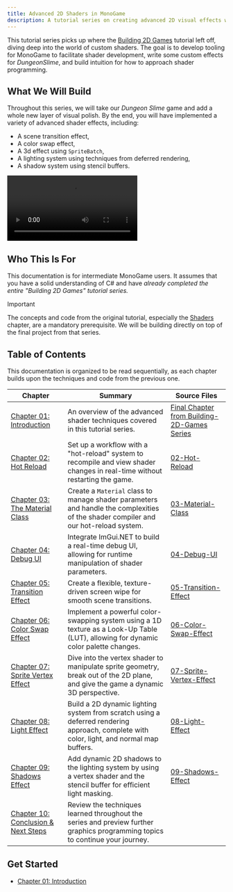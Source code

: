 ```yaml
---
title: Advanced 2D Shaders in MonoGame
description: A tutorial series on creating advanced 2D visual effects with custom shaders in MonoGame.
---
```


This tutorial series picks up where the [Building 2D Games](./../../building_2d_games/index.md) tutorial left off, diving deep into the world of custom shaders. The goal is to develop tooling for MonoGame to facilitate shader development, write some custom effects for _DungeonSlime_, and build intuition for how to approach shader programming.

## What We Will Build

Throughout this series, we will take our _Dungeon Slime_ game and add a whole new layer of visual polish. By the end, you will have implemented a variety of advanced shader effects, including:

- A scene transition effect,
- A color swap effect,
- A 3d effect using `SpriteBatch`,
- A lighting system using techniques from deferred rendering,
- A shadow system using stencil buffers.

![_Dungeon Slime_ will look like this at the end of this series](./videos/final.mp4)

## Who This Is For

This documentation is for intermediate MonoGame users. It assumes that you have a solid understanding of C# and have _already completed the entire "Building 2D Games" tutorial series._

> [!IMPORTANT]
> The concepts and code from the original tutorial, especially the [Shaders](./../../building_2d_games/24_shaders/index.md) chapter, are a mandatory prerequisite. We will be building directly on top of the final project from that series.

## Table of Contents

This documentation is organized to be read sequentially, as each chapter builds upon the techniques and code from the previous one.

| Chapter                                                              | Summary                                                                                                                                  | Source Files                                                                                                                                       |
| -------------------------------------------------------------------- | ---------------------------------------------------------------------------------------------------------------------------------------- | -------------------------------------------------------------------------------------------------------------------------------------------------- |
| [Chapter 01: Introduction](01_introduction/index.md)                 | An overview of the advanced shader techniques covered in this tutorial series.                                                           | [Final Chapter from Building-2D-Games Series](https://github.com/MonoGame/MonoGame.Samples/tree/3.8.5/Tutorials/learn-monogame-2d/src/24-Shaders/) |
| [Chapter 02: Hot Reload](02_hot_reload/index.md) | Set up a workflow with a "hot-reload" system to recompile and view shader changes in real-time without restarting the game.              | [02-Hot-Reload](https://github.com/MonoGame/MonoGame.Samples/tree/3.8.5/Tutorials/2dShaders/src/02-Hot-Reload-System/)                   |
| [Chapter 03: The Material Class](03_the_material_class/index.md)     | Create a `Material` class to manage shader parameters and handle the complexities of the shader compiler and our hot-reload system.      | [03-Material-Class](https://github.com/MonoGame/MonoGame.Samples/tree/3.8.5/Tutorials/2dShaders/src/03-The-Material-Class)                         |
| [Chapter 04: Debug UI](04_debug_ui/index.md)                         | Integrate ImGui.NET to build a real-time debug UI, allowing for runtime manipulation of shader parameters.                               | [04-Debug-UI](https://github.com/MonoGame/MonoGame.Samples/tree/3.8.5/Tutorials/2dShaders/src/04-Debug-UI)                                         |
| [Chapter 05: Transition Effect](05_transition_effect/index.md)       | Create a flexible, texture-driven screen wipe for smooth scene transitions.                                                              | [05-Transition-Effect](https://github.com/MonoGame/MonoGame.Samples/tree/3.8.5/Tutorials/2dShaders/src/05-Transition-Effect)                       |
| [Chapter 06: Color Swap Effect](06_color_swap_effect/index.md)       | Implement a powerful color-swapping system using a 1D texture as a Look-Up Table (LUT), allowing for dynamic color palette changes.      | [06-Color-Swap-Effect](https://github.com/MonoGame/MonoGame.Samples/tree/3.8.5/Tutorials/2dShaders/src/06-Color-Swap-Effect)                       |
| [Chapter 07: Sprite Vertex Effect](07_sprite_vertex_effect/index.md) | Dive into the vertex shader to manipulate sprite geometry, break out of the 2D plane, and give the game a dynamic 3D perspective.        | [07-Sprite-Vertex-Effect](https://github.com/MonoGame/MonoGame.Samples/tree/3.8.5/Tutorials/2dShaders/src/07-Sprite-Vertex-Effect)                 |
| [Chapter 08: Light Effect](08_light_effect/index.md)                 | Build a 2D dynamic lighting system from scratch using a deferred rendering approach, complete with color, light, and normal map buffers. | [08-Light-Effect](https://github.com/MonoGame/MonoGame.Samples/tree/3.8.5/Tutorials/2dShaders/src/08-Light-Effect)                                 |
| [Chapter 09: Shadows Effect](09_shadows_effect/index.md)             | Add dynamic 2D shadows to the lighting system by using a vertex shader and the stencil buffer for efficient light masking.               | [09-Shadows-Effect](https://github.com/MonoGame/MonoGame.Samples/tree/3.8.5/Tutorials/2dShaders/src/09-Shadows-Effect/)                            |
| [Chapter 10: Conclusion & Next Steps](10_next_steps/index.md)        | Review the techniques learned throughout the series and preview further graphics programming topics to continue your journey.            |                                                                                                                                                    |

## Get Started

- [Chapter 01: Introduction](01_introduction/index.md)